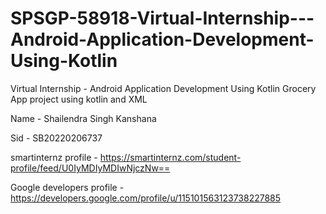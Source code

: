 # SPSGP-58918-Virtual-Internship---Android-Application-Development-Using-Kotlin
Virtual Internship - Android Application Development Using Kotlin
Grocery App project using kotlin and XML

Name  - Shailendra Singh Kanshana


Sid - SB20220206737



smartinternz profile - https://smartinternz.com/student-profile/feed/U0IyMDIyMDIwNjczNw==



Google developers profile - https://developers.google.com/profile/u/115101563123738227885
